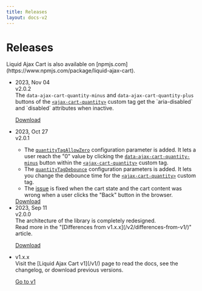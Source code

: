 ```yaml
---
title: Releases
layout: docs-v2
---
```


# Releases

<p class="lead" markdown="1">
Liquid Ajax Cart is also available on [npmjs.com](https://www.npmjs.com/package/liquid-ajax-cart).
</p>

<ul class="steps-list">
<li class="steps-list__step steps-list__step--feat">
<div class="steps-list__badge-list"><span class="steps-list__badge">2023, Nov 04</span></div>
<div class="steps-list__title steps-list__title--hero">v2.0.2</div>
<div class="steps-list__content" markdown="1">
The <code>data-ajax-cart-quantity-minus</code> and <code>data-ajax-cart-quantity-plus</code> buttons 
of the <code><a href="/v2/ajax-cart-quantity/">&lt;ajax-cart-quantity&gt;</a></code> custom tag 
get the `aria-disabled` and `disabled` attributes when inactive.

<a href="/v2/releases/liquid-ajax-cart-v2.0.2.js" download class="steps-list__cta">Download</a>
</div>
</li>

<li class="steps-list__step">
<div class="steps-list__badge-list"><span class="steps-list__badge">2023, Oct 27</span></div>
<div class="steps-list__title steps-list__title--hero">v2.0.1</div>
<div class="steps-list__content" markdown="1">
<ul>
<li>
The <code><a href="/v2/quantity-tag-allow-zero/">quantityTagAllowZero</a></code> configuration parameter is added. 
It lets a user reach the "0" value by clicking the <code><a href="/v2/data-ajax-cart-quantity-minus/">data-ajax-cart-quantity-minus</a></code> button 
within the <code><a href="/v2/ajax-cart-quantity/">&lt;ajax-cart-quantity&gt;</a></code> custom tag.
</li>
<li>
The <code><a href="/v2/quantity-tag-debounce/">quantityTagDebounce</a></code> configuration parameters is added. 
It lets you change the debounce time for the <code><a href="/v2/ajax-cart-quantity/">&lt;ajax-cart-quantity&gt;</a></code> custom tag.
</li>
<li>
The <a href="https://github.com/EvgeniyMukhamedjanov/liquid-ajax-cart/issues/18">issue</a> is fixed when the cart state and the cart content was wrong when a user clicks the "Back" button in the browser. 
</li>
</ul>
<a href="/v2/releases/liquid-ajax-cart-v2.0.1.js" download class="steps-list__cta">Download</a>
</div>
</li>

<li class="steps-list__step">
<div class="steps-list__badge-list"><span class="steps-list__badge">2023, Sep 11</span></div>
<div class="steps-list__title steps-list__title--hero">v2.0.0</div>
<div class="steps-list__content" markdown="1">
The architecture of the library is completely redesigned. 
<br/>
Read more in the "[Differences from v1.x.x](/v2/differences-from-v1/)" article.

<a href="/v2/releases/liquid-ajax-cart-v2.0.0.js" download class="steps-list__cta">Download</a>
</div>
</li>

<li class="steps-list__step">
<div class="steps-list__badge-list"></div>
<div class="steps-list__title steps-list__title--hero">v1.x.x</div>
<div class="steps-list__content" markdown="1">
Visit the [Liquid Ajax Cart v1](/v1/) page to read the docs, see the changelog, or download previous versions.

<a href="/v1/" class="steps-list__cta">Go to v1</a>
</div>
</li>
</ul>